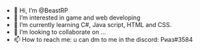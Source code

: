 - 👋 Hi, I’m @BeastRP
- 👀 I’m interested in game and web developing
- 🌱 I’m currently learning C#, Java script, HTML and CSS.
- 💞️ I’m looking to collaborate on ...
- 📫 How to reach me: u can dm to me in the discord: Риаз#3584

<!---
BeastRP/BeastRP is a ✨ special ✨ repository because its `README.md` (this file) appears on your GitHub profile.
You can click the Preview link to take a look at your changes.
--->
